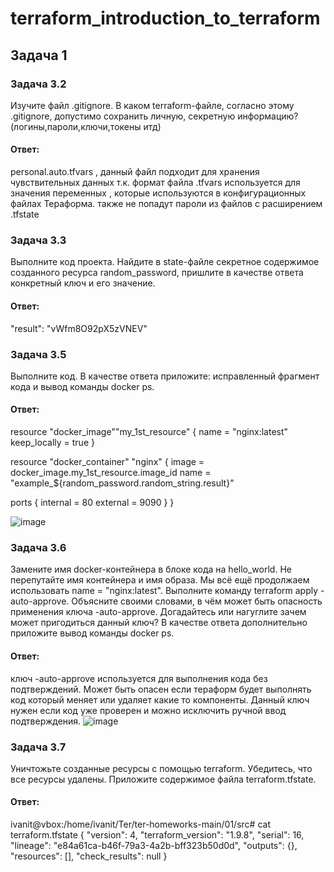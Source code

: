 # terraform_introduction_to_terraform
## Задача 1
### Задача 3.2
Изучите файл .gitignore. В каком terraform-файле, согласно этому .gitignore, допустимо сохранить личную, секретную информацию?(логины,пароли,ключи,токены итд)
#### Ответ:
personal.auto.tfvars , данный файл подходит для хранения чувствительных данных т.к. формат файла .tfvars используется для значения переменных , которые используются в конфигурационных файлах Тераформа.
 также не попадут пароли из файлов с расширением .tfstate
### Задача 3.3
Выполните код проекта. Найдите в state-файле секретное содержимое созданного ресурса random_password, пришлите в качестве ответа конкретный ключ и его значение.
#### Ответ:
"result": "vWfm8O92pX5zVNEV"
### Задача 3.5
Выполните код. В качестве ответа приложите: исправленный фрагмент кода и вывод команды docker ps.
#### Ответ:

resource "docker_image""my_1st_resource" {
  name         = "nginx:latest"
  keep_locally = true
}

resource "docker_container" "nginx" {
  image = docker_image.my_1st_resource.image_id
  name  = "example_${random_password.random_string.result}"

  ports {
    internal = 80
    external = 9090
  }
}


![image](https://github.com/user-attachments/assets/3319c271-35bd-4811-8bb0-e397db4573b9)
### Задача 3.6
Замените имя docker-контейнера в блоке кода на hello_world. Не перепутайте имя контейнера и имя образа. Мы всё ещё продолжаем использовать name = "nginx:latest". Выполните команду terraform apply -auto-approve. Объясните своими словами, в чём может быть опасность применения ключа -auto-approve. Догадайтесь или нагуглите зачем может пригодиться данный ключ? В качестве ответа дополнительно приложите вывод команды docker ps.
#### Ответ:
ключ -auto-approve используется для  выполнения кода без  подтверждений. Может быть опасен если  тераформ будет выполнять код который меняет или удаляет  какие то компоненты. Данный ключ нужен если код уже проверен и   можно исключить ручной ввод подтверждения.
![image](https://github.com/user-attachments/assets/8c33b14e-1e1a-4c4f-a39a-c46102a88105)


### Задача 3.7
Уничтожьте созданные ресурсы с помощью terraform. Убедитесь, что все ресурсы удалены. Приложите содержимое файла terraform.tfstate.
#### Ответ:
ivanit@vbox:/home/ivanit/Ter/ter-homeworks-main/01/src# cat terraform.tfstate
{
  "version": 4,
  "terraform_version": "1.9.8",
  "serial": 16,
  "lineage": "e84a61ca-b46f-79a3-4a2b-bff323b50d0d",
  "outputs": {},
  "resources": [],
  "check_results": null
}
